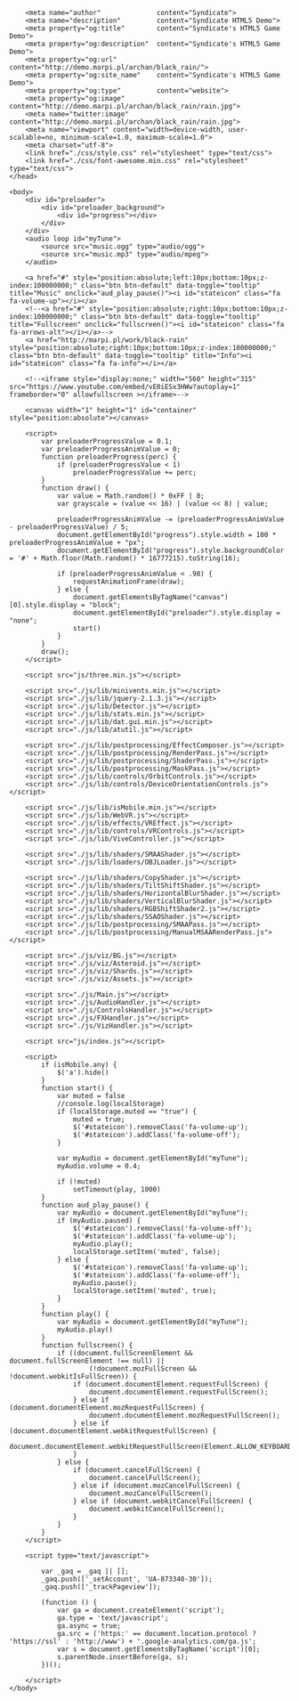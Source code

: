 
<!DOCTYPE html>
<html lang="en">
    <head>
        <meta http-equiv="Content-Type" content="text/html; charset=UTF-8">
        <title>Syndicate's HTML5 Game Demo</title>

        <meta name="author"              content="Syndicate">
        <meta name="description"         content="Syndicate HTML5 Demo">
        <meta property="og:title"        content="Syndicate's HTML5 Game Demo">
        <meta property="og:description"  content="Syndicate's HTML5 Game Demo">
        <meta property="og:url"          content="http://demo.marpi.pl/archan/black_rain/">
        <meta property="og:site_name"    content="Syndicate's HTML5 Game Demo">
        <meta property="og:type"         content="website">
        <meta property="og:image"        content="http://demo.marpi.pl/archan/black_rain/rain.jpg">
        <meta name="twitter:image"       content="http://demo.marpi.pl/archan/black_rain/rain.jpg">
        <meta name="viewport" content="width=device-width, user-scalable=no, minimum-scale=1.0, maximum-scale=1.0">
        <meta charset="utf-8">
        <link href="./css/style.css" rel="stylesheet" type="text/css">
        <link href="./css/font-awesome.min.css" rel="stylesheet" type="text/css">
    </head>

    <body>
        <div id="preloader">
            <div id="preloader_background">
                <div id="progress"></div>
            </div>
        </div>
        <audio loop id="myTune">
            <source src="music.ogg" type="audio/ogg">
            <source src="music.mp3" type="audio/mpeg">
        </audio>

        <a href="#" style="position:absolute;left:10px;bottom:10px;z-index:100000000;" class="btn btn-default" data-toggle="tooltip" title="Music" onclick="aud_play_pause()"><i id="stateicon" class="fa fa-volume-up"></i></a>
        <!--<a href="#" style="position:absolute;right:10px;bottom:10px;z-index:100000000;" class="btn btn-default" data-toggle="tooltip" title="Fullscreen" onclick="fullscreen()"><i id="stateicon" class="fa fa-arrows-alt"></i></a>-->
        <a href="http://marpi.pl/work/black-rain" style="position:absolute;right:10px;bottom:10px;z-index:100000000;" class="btn btn-default" data-toggle="tooltip" title="Info"><i id="stateicon" class="fa fa-info"></i></a>

        <!--<iframe style="display:none;" width="560" height="315" src="https://www.youtube.com/embed/vE0iESx3HWw?autoplay=1" frameborder="0" allowfullscreen ></iframe>-->

        <canvas width="1" height="1" id="container" style="position:absolute"></canvas>

        <script>
            var preloaderProgressValue = 0.1;
            var preloaderProgressAnimValue = 0;
            function preloaderProgress(perc) {
                if (preloaderProgressValue < 1)
                    preloaderProgressValue += perc;
            }
            function draw() {
                var value = Math.random() * 0xFF | 0;
                var grayscale = (value << 16) | (value << 8) | value;

                preloaderProgressAnimValue -= (preloaderProgressAnimValue - preloaderProgressValue) / 5;
                document.getElementById("progress").style.width = 100 * preloaderProgressAnimValue + "px";
                document.getElementById("progress").style.backgroundColor = '#' + Math.floor(Math.random() * 16777215).toString(16);

                if (preloaderProgressAnimValue < .98) {
                    requestAnimationFrame(draw);
                } else {
                    document.getElementsByTagName("canvas")[0].style.display = "block";
                    document.getElementById("preloader").style.display = "none";
                    start()
                }
            }
            draw();
        </script>

        <script src="js/three.min.js"></script>

        <script src="./js/lib/minivents.min.js"></script>
        <script src="./js/lib/jquery-2.1.3.js"></script>
        <script src="./js/lib/Detector.js"></script>
        <script src="./js/lib/stats.min.js"></script>
        <script src="./js/lib/dat.gui.min.js"></script>
        <script src="./js/lib/atutil.js"></script>

        <script src="./js/lib/postprocessing/EffectComposer.js"></script>
        <script src="./js/lib/postprocessing/RenderPass.js"></script>
        <script src="./js/lib/postprocessing/ShaderPass.js"></script>
        <script src="./js/lib/postprocessing/MaskPass.js"></script> 
        <script src="./js/lib/controls/OrbitControls.js"></script>
        <script src="./js/lib/controls/DeviceOrientationControls.js"></script>

        <script src="./js/lib/isMobile.min.js"></script>
        <script src="./js/lib/WebVR.js"></script>
        <script src="./js/lib/effects/VREffect.js"></script>
        <script src="./js/lib/controls/VRControls.js"></script>
        <script src="./js/lib/ViveController.js"></script>

        <script src="./js/lib/shaders/SMAAShader.js"></script>
        <script src="./js/lib/loaders/OBJLoader.js"></script>

        <script src="./js/lib/shaders/CopyShader.js"></script>
        <script src="./js/lib/shaders/TiltShiftShader.js"></script>
        <script src="./js/lib/shaders/HorizontalBlurShader.js"></script>
        <script src="./js/lib/shaders/VerticalBlurShader.js"></script>
        <script src="./js/lib/shaders/RGBShiftShader2.js"></script>
        <script src="./js/lib/shaders/SSAOShader.js"></script>
        <script src="./js/lib/postprocessing/SMAAPass.js"></script>
        <script src="./js/lib/postprocessing/ManualMSAARenderPass.js"></script>

        <script src="./js/viz/BG.js"></script>
        <script src="./js/viz/Asteroid.js"></script>
        <script src="./js/viz/Shards.js"></script>
        <script src="./js/viz/Assets.js"></script>

        <script src="./js/Main.js"></script>
        <script src="./js/AudioHandler.js"></script>
        <script src="./js/ControlsHandler.js"></script>
        <script src="./js/FXHandler.js"></script>
        <script src="./js/VizHandler.js"></script>

        <script src="js/index.js"></script>

        <script>
            if (isMobile.any) {
                $('a').hide()
            }
            function start() {
                var muted = false
                //console.log(localStorage)
                if (localStorage.muted == "true") {
                    muted = true;
                    $('#stateicon').removeClass('fa-volume-up');
                    $('#stateicon').addClass('fa-volume-off');
                }
                
                var myAudio = document.getElementById("myTune");
                myAudio.volume = 0.4;
                
                if (!muted)
                    setTimeout(play, 1000)
            }
            function aud_play_pause() {
                var myAudio = document.getElementById("myTune");
                if (myAudio.paused) {
                    $('#stateicon').removeClass('fa-volume-off');
                    $('#stateicon').addClass('fa-volume-up');
                    myAudio.play();
                    localStorage.setItem('muted', false);
                } else {
                    $('#stateicon').removeClass('fa-volume-up');
                    $('#stateicon').addClass('fa-volume-off');
                    myAudio.pause();
                    localStorage.setItem('muted', true);
                }
            }
            function play() {
                var myAudio = document.getElementById("myTune");
                myAudio.play()
            }
            function fullscreen() {
                if ((document.fullScreenElement && document.fullScreenElement !== null) ||
                        (!document.mozFullScreen && !document.webkitIsFullScreen)) {
                    if (document.documentElement.requestFullScreen) {
                        document.documentElement.requestFullScreen();
                    } else if (document.documentElement.mozRequestFullScreen) {
                        document.documentElement.mozRequestFullScreen();
                    } else if (document.documentElement.webkitRequestFullScreen) {
                        document.documentElement.webkitRequestFullScreen(Element.ALLOW_KEYBOARD_INPUT);
                    }
                } else {
                    if (document.cancelFullScreen) {
                        document.cancelFullScreen();
                    } else if (document.mozCancelFullScreen) {
                        document.mozCancelFullScreen();
                    } else if (document.webkitCancelFullScreen) {
                        document.webkitCancelFullScreen();
                    }
                }
            }
        </script>

        <script type="text/javascript">

            var _gaq = _gaq || [];
            _gaq.push(['_setAccount', 'UA-873340-30']);
            _gaq.push(['_trackPageview']);

            (function () {
                var ga = document.createElement('script');
                ga.type = 'text/javascript';
                ga.async = true;
                ga.src = ('https:' == document.location.protocol ? 'https://ssl' : 'http://www') + '.google-analytics.com/ga.js';
                var s = document.getElementsByTagName('script')[0];
                s.parentNode.insertBefore(ga, s);
            })();

        </script>
    </body>

</html>
